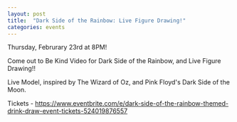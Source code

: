 ```yaml
---
layout: post
title:  "Dark Side of the Rainbow: Live Figure Drawing!"
categories: events
---
```

Thursday, Februrary 23rd at 8PM! 

Come out to Be Kind Video for Dark Side of the Rainbow, and Live Figure Drawing!!

Live Model, inspired by The Wizard of Oz, and Pink Floyd's Dark Side of the Moon.

Tickets - https://www.eventbrite.com/e/dark-side-of-the-rainbow-themed-drink-draw-event-tickets-524019876557
